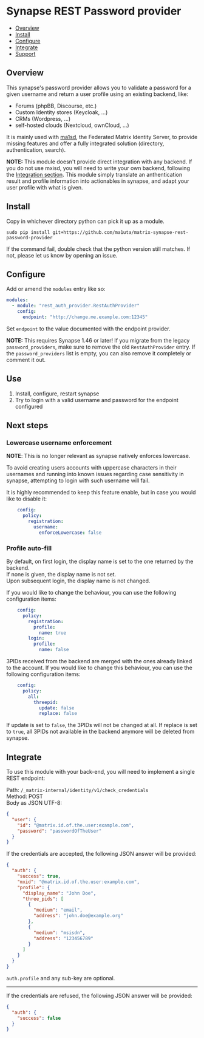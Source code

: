 # Synapse REST Password provider
- [Overview](#overview)
- [Install](#install)
- [Configure](#configure)
- [Integrate](#integrate)
- [Support](#support)

## Overview
This synapse's password provider allows you to validate a password for a given username and return a user profile using an existing backend, like:

- Forums (phpBB, Discourse, etc.)
- Custom Identity stores (Keycloak, ...)
- CRMs (Wordpress, ...)
- self-hosted clouds (Nextcloud, ownCloud, ...)

It is mainly used with [ma1sd](https://github.com/ma1uta/ma1sd), the Federated Matrix Identity Server, to provide
missing features and offer a fully integrated solution (directory, authentication, search).

**NOTE:** This module doesn't provide direct integration with any backend. If you do not use mxisd, you will need to write
your own backend, following the [Integration section](#integrate). This module simply translate an anthentication result
and profile information into actionables in synapse, and adapt your user profile with what is given.

## Install
Copy in whichever directory python can pick it up as a module.

```
sudo pip install git+https://github.com/ma1uta/matrix-synapse-rest-password-provider
```

If the command fail, double check that the python version still matches. If not, please let us know by opening an issue.

## Configure
Add or amend the `modules` entry like so:
```yaml
modules:
  - module: "rest_auth_provider.RestAuthProvider"
    config:
      endpoint: "http://change.me.example.com:12345"
```
Set `endpoint` to the value documented with the endpoint provider.

**NOTE:** This requires Synapse 1.46 or later! If you migrate from the legacy `password_providers`, make sure
to remove the old `RestAuthProvider` entry. If the `password_providers` list is empty, you can also remove it completely or
comment it out.

## Use
1. Install, configure, restart synapse
2. Try to login with a valid username and password for the endpoint configured

## Next steps
### Lowercase username enforcement
**NOTE**: This is no longer relevant as synapse natively enforces lowercase.

To avoid creating users accounts with uppercase characters in their usernames and running into known
issues regarding case sensitivity in synapse, attempting to login with such username will fail.

It is highly recommended to keep this feature enable, but in case you would like to disable it:
```yaml
    config:
      policy:
        registration:
          username:
            enforceLowercase: false
```

### Profile auto-fill
By default, on first login, the display name is set to the one returned by the backend.  
If none is given, the display name is not set.  
Upon subsequent login, the display name is not changed.

If you would like to change the behaviour, you can use the following configuration items:
```yaml
    config:
      policy:
        registration:
          profile:
            name: true
        login:
          profile:
            name: false
```

3PIDs received from the backend are merged with the ones already linked to the account.
If you would like to change this behaviour, you can use the following configuration items:
```yaml
    config:
      policy:
        all:
          threepid:
            update: false
            replace: false
```
If update is set to `false`, the 3PIDs will not be changed at all. If replace is set to `true`, all 3PIDs not available in the backend anymore will be deleted from synapse.

## Integrate
To use this module with your back-end, you will need to implement a single REST endpoint:

Path: `/_matrix-internal/identity/v1/check_credentials`  
Method: POST  
Body as JSON UTF-8:
```json
{
  "user": {
    "id": "@matrix.id.of.the.user:example.com",
    "password": "passwordOfTheUser"
  }
}
```

If the credentials are accepted, the following JSON answer will be provided:
```json
{
  "auth": {
    "success": true,
    "mxid": "@matrix.id.of.the.user:example.com",
    "profile": {
      "display_name": "John Doe",
      "three_pids": [
        {
          "medium": "email",
          "address": "john.doe@example.org"
        },
        {
          "medium": "msisdn",
          "address": "123456789"
        }
      ]
    }
  }
}
```
`auth.profile` and any sub-key are optional.

---

If the credentials are refused, the following JSON answer will be provided:
```json
{
  "auth": {
    "success": false
  }
}
```
